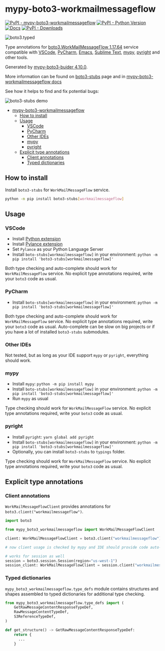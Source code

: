 # mypy-boto3-workmailmessageflow

[![PyPI - mypy-boto3-workmailmessageflow](https://img.shields.io/pypi/v/mypy-boto3-workmailmessageflow.svg?color=blue)](https://pypi.org/project/mypy-boto3-workmailmessageflow)
[![PyPI - Python Version](https://img.shields.io/pypi/pyversions/mypy-boto3-workmailmessageflow.svg?color=blue)](https://pypi.org/project/mypy-boto3-workmailmessageflow)
[![Docs](https://img.shields.io/readthedocs/mypy-boto3-builder.svg?color=blue)](https://mypy-boto3-builder.readthedocs.io/)
[![PyPI - Downloads](https://img.shields.io/pypi/dw/mypy-boto3-workmailmessageflow?color=blue)](https://pypistats.org/packages/mypy-boto3-workmailmessageflow)

![boto3.typed](https://github.com/vemel/mypy_boto3_builder/raw/master/logo.png)

Type annotations for
[boto3.WorkMailMessageFlow 1.17.64](https://boto3.amazonaws.com/v1/documentation/api/1.17.64/reference/services/workmailmessageflow.html#WorkMailMessageFlow)
service compatible with [VSCode](https://code.visualstudio.com/),
[PyCharm](https://www.jetbrains.com/pycharm/),
[Emacs](https://www.gnu.org/software/emacs/),
[Sublime Text](https://www.sublimetext.com/),
[mypy](https://github.com/python/mypy),
[pyright](https://github.com/microsoft/pyright) and other tools.

Generated by
[mypy-boto3-buider 4.10.0](https://github.com/vemel/mypy_boto3_builder).

More information can be found on
[boto3-stubs](https://pypi.org/project/boto3-stubs/) page and in
[mypy-boto3-workmailmessageflow docs](https://github.com/vemel/mypy_boto3_builder/service_docs/mypy_boto3_workmailmessageflow/README.md)

See how it helps to find and fix potential bugs:

![boto3-stubs demo](https://github.com/vemel/mypy_boto3_builder/raw/master/demo.gif)

- [mypy-boto3-workmailmessageflow](#mypy-boto3-workmailmessageflow)
  - [How to install](#how-to-install)
  - [Usage](#usage)
    - [VSCode](#vscode)
    - [PyCharm](#pycharm)
    - [Other IDEs](#other-ides)
    - [mypy](#mypy)
    - [pyright](#pyright)
  - [Explicit type annotations](#explicit-type-annotations)
    - [Client annotations](#client-annotations)
    - [Typed dictionaries](#typed-dictionaries)

## How to install

Install `boto3-stubs` for `WorkMailMessageFlow` service.

```bash
python -m pip install boto3-stubs[workmailmessageflow]
```

## Usage

### VSCode

- Install
  [Python extension](https://marketplace.visualstudio.com/items?itemName=ms-python.python)
- Install
  [Pylance extension](https://marketplace.visualstudio.com/items?itemName=ms-python.vscode-pylance)
- Set `Pylance` as your Python Language Server
- Install `boto-stubs[workmailmessageflow]` in your environment:
  `python -m pip install 'boto3-stubs[workmailmessageflow]'`

Both type checking and auto-complete should work for `WorkMailMessageFlow`
service. No explicit type annotations required, write your `boto3` code as
usual.

### PyCharm

- Install `boto-stubs[workmailmessageflow]` in your environment:
  `python -m pip install 'boto3-stubs[workmailmessageflow]'`

Both type checking and auto-complete should work for `WorkMailMessageFlow`
service. No explicit type annotations required, write your `boto3` code as
usual. Auto-complete can be slow on big projects or if you have a lot of
installed `boto3-stubs` submodules.

### Other IDEs

Not tested, but as long as your IDE support `mypy` or `pyright`, everything
should work.

### mypy

- Install `mypy`: `python -m pip install mypy`
- Install `boto-stubs[workmailmessageflow]` in your environment:
  `python -m pip install 'boto3-stubs[workmailmessageflow]'`
- Run `mypy` as usual

Type checking should work for `WorkMailMessageFlow` service. No explicit type
annotations required, write your `boto3` code as usual.

### pyright

- Install `pyright`: `yarn global add pyright`
- Install `boto-stubs[workmailmessageflow]` in your environment:
  `python -m pip install 'boto3-stubs[workmailmessageflow]'`
- Optionally, you can install `boto3-stubs` to `typings` folder.

Type checking should work for `WorkMailMessageFlow` service. No explicit type
annotations required, write your `boto3` code as usual.

## Explicit type annotations

### Client annotations

`WorkMailMessageFlowClient` provides annotations for
`boto3.client("workmailmessageflow")`.

```python
import boto3

from mypy_boto3_workmailmessageflow import WorkMailMessageFlowClient

client: WorkMailMessageFlowClient = boto3.client("workmailmessageflow")

# now client usage is checked by mypy and IDE should provide code auto-complete

# works for session as well
session = boto3.session.Session(region="us-west-1")
session_client: WorkMailMessageFlowClient = session.client("workmailmessageflow")
```

### Typed dictionaries

`mypy_boto3_workmailmessageflow.type_defs` module contains structures and
shapes assembled to typed dictionaries for additional type checking.

```python
from mypy_boto3_workmailmessageflow.type_defs import (
    GetRawMessageContentResponseTypeDef,
    RawMessageContentTypeDef,
    S3ReferenceTypeDef,
)

def get_structure() -> GetRawMessageContentResponseTypeDef:
    return {
      ...
    }
```
